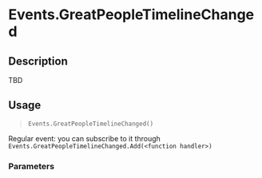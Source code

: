 # Events.GreatPeopleTimelineChanged
## Description
TBD

## Usage
> `Events.GreatPeopleTimelineChanged()`

Regular event: you can subscribe to it through `Events.GreatPeopleTimelineChanged.Add(<function handler>)`

### Parameters
